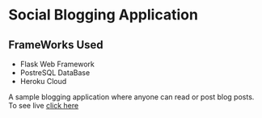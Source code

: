 # Social Blogging Application
<h2>FrameWorks Used</h2>
  <ul>
  <li>Flask Web Framework</li>
  <li>PostreSQL DataBase</li>
  <li>Heroku Cloud</li>
</ul>
A sample blogging application where anyone can read or post blog posts. To see live
<a href="https://quikblog.herokuapp.com/posts">click here</a>
